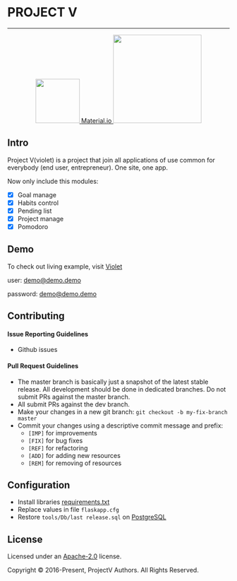 # PROJECT V
---
<p align="center">
    <a href="https://vuejs.org" target="_blank">
        <img width="100"src="https://vuejs.org/images/logo.png">
    </a>
     <a href="https://material.io/" target="_blank">
		Material.io
    </a>
    <a href="http://flask.pocoo.org/" target="_blank">
        <img width="200"src="http://flask.pocoo.org/static/logo/flask.svg">
    </a>
</p>

## Intro

Project V(violet) is a project that join all applications of use common
for everybody (end user, entrepreneur). One site, one app.

Now only include this modules:
* [x] Goal manage
* [x] Habits control
* [x] Pending list
* [x] Project manage
* [x] Pomodoro

## Demo
To check out living example, visit [Violet](http://art0flife-zero1zero.rhcloud.com)

user: demo@demo.demo

password: demo@demo.demo


## Contributing
#### Issue Reporting Guidelines
* Github issues

#### Pull Request Guidelines
* The master branch is basically just a snapshot of the latest stable release.
  All development should be done in dedicated branches.
  Do not submit PRs against the master branch.
* All submit PRs against the dev branch.
* Make your changes in a new git branch:
  ``git checkout -b my-fix-branch master``
* Commit your changes using a descriptive commit message and prefix:
    * ``[IMP]`` for improvements
    * ``[FIX]`` for bug fixes
    * ``[REF]`` for refactoring
    * ``[ADD]`` for adding new resources
    * ``[REM]`` for removing of resources

## Configuration
* Install libraries [requirements.txt](requirements.txt)
* Replace values in file ``flaskapp.cfg``
* Restore ``tools/Db/last release.sql`` on [PostgreSQL](www.postgresql.org)



## License

Licensed under an [Apache-2.0](LICENSE) license.

Copyright © 2016-Present, ProjectV Authors. All Rights Reserved.

